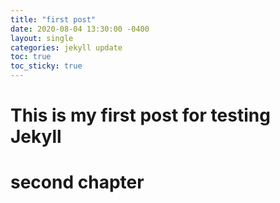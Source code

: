 ```yaml
---
title: "first post"
date: 2020-08-04 13:30:00 -0400
layout: single
categories: jekyll update
toc: true
toc_sticky: true
---
```


# This is my first post for testing Jekyll

# second chapter

